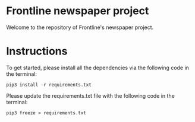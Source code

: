 # Frontline newspaper project

Welcome to the repository of Frontline's newspaper project. 


# Instructions 

To get started, please install all the dependencies via the following code in the terminal: 

```
pip3 install -r requirements.txt 
``` 

Please update the requirements.txt file with the following code in the terminal: 

```
pip3 freeze > requirements.txt
```
